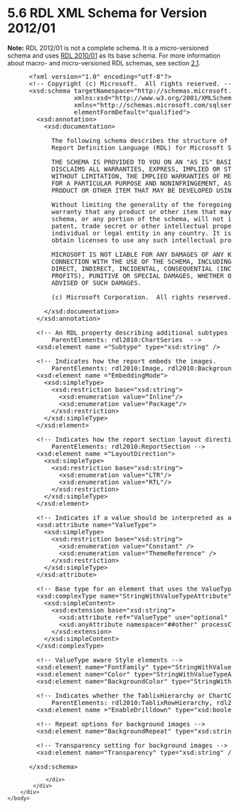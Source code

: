 <html dir="LTR" xmlns:mshelp="http://msdn.microsoft.com/mshelp" xmlns:ddue="http://ddue.schemas.microsoft.com/authoring/2003/5" xmlns:xlink="http://www.w3.org/1999/xlink" xmlns:tool="http://www.microsoft.com/tooltip">
    <head>
        <meta http-equiv="Content-Type" content="text/html; CHARSET=utf-8"></meta>
        <meta name="save" content="history"></meta>
        <title>5.6 RDL XML Schema for Version 2012/01</title>
        <xml>
            <mshelp:toctitle title="5.6 RDL XML Schema for Version 2012/01"></mshelp:toctitle>
            <mshelp:rltitle title="[MS-RDL]: RDL XML Schema for Version 2012/01"></mshelp:rltitle>
            <mshelp:keyword index="A" term="f165fb82-3c5a-4369-961c-128de233638c"></mshelp:keyword>
            <mshelp:attr name="DCSext.ContentType" value="open specification"></mshelp:attr>
            <mshelp:attr name="AssetID" value="f165fb82-3c5a-4369-961c-128de233638c"></mshelp:attr>
            <mshelp:attr name="TopicType" value="kbRef"></mshelp:attr>
            <mshelp:attr name="DCSext.Title" value="[MS-RDL]: RDL XML Schema for Version 2012/01" />
        </xml>
    </head>
    <body>
        <div id="header">
            <h1 class="heading">5.6 RDL XML Schema for Version 2012/01</h1>
        </div>
        <div id="mainSection">
            <div id="mainBody">
                <div id="allHistory" class="saveHistory"></div>
                <div id="sectionSection0" class="section" name="collapseableSection">
                    

<p><b>Note:</b> RDL 2012/01 is not a complete schema. It is a
micro-versioned schema and uses <a href="3428e690-a348-4ec7-8a6a-8efb42d2cdee.htm">RDL 2010/01</a> as its base
schema. For more information about macro- and micro-versioned RDL schemas, see
section <a href="ae14822f-9553-45f1-bacc-c0a1cbb484fb.htm">2.1</a>.</p>

<dl>
<dd>
<div><pre> &lt;?xml version=&quot;1.0&quot; encoding=&quot;utf-8&quot;?&gt;
 &lt;!-- Copyright (c) Microsoft.  All rights reserved. --&gt;
 &lt;xsd:schema targetNamespace=&quot;http://schemas.microsoft.com/sqlserver/reporting/2012/01/reportdefinition&quot; 
             xmlns:xsd=&quot;http://www.w3.org/2001/XMLSchema&quot; 
             xmlns=&quot;http://schemas.microsoft.com/sqlserver/reporting/2012/01/reportdefinition&quot; 
             elementFormDefault=&quot;qualified&quot;&gt;
   &lt;xsd:annotation&gt;
     &lt;xsd:documentation&gt;
  
       The following schema describes the structure of the
       Report Definition Language (RDL) for Microsoft SQL Server 2012.
  
       THE SCHEMA IS PROVIDED TO YOU ON AN &quot;AS IS&quot; BASIS, AND MICROSOFT
       DISCLAIMS ALL WARRANTIES, EXPRESS, IMPLIED OR STATUTORY,   INCLUDING,
       WITHOUT LIMITATION, THE IMPLIED WARRANTIES OF MERCHANTABILITY, FITNESS
       FOR A PARTICULAR PURPOSE AND NONINFRINGEMENT, AS TO THE SCHEMA OR ANY
       PRODUCT OR OTHER ITEM THAT MAY BE DEVELOPED USING THE SCHEMA.
  
       Without limiting the generality of the foregoing, Microsoft makes no
       warranty that any product or other item that may be developed using the
       schema, or any portion of the schema, will not infringe any copyright,
       patent, trade secret or other intellectual property right of any
       individual or legal entity in any country. It is your responsibility to
       obtain licenses to use any such intellectual property rights as appropriate.
  
       MICROSOFT IS NOT LIABLE FOR ANY DAMAGES OF ANY KIND ARISING OUT OF OR IN
       CONNECTION WITH THE USE OF THE SCHEMA, INCLUDING, WITHOUT LIMITATION, ANY
       DIRECT, INDIRECT, INCIDENTAL, CONSEQUENTIAL (INCLUDING LOST REVENUES OR LOST
       PROFITS), PUNITIVE OR SPECIAL DAMAGES, WHETHER OR NOT MICROSOFT HAS BEEN
       ADVISED OF SUCH DAMAGES.
  
       (c) Microsoft Corporation.  All rights reserved.
  
     &lt;/xsd:documentation&gt;
   &lt;/xsd:annotation&gt;
   
   &lt;!-- An RDL property describing additional subtypes for a chart.  
       ParentElements: rdl2010:ChartSeries  --&gt;
   &lt;xsd:element name =&quot;Subtype&quot; type=&quot;xsd:string&quot; /&gt;
  
   &lt;!-- Indicates how the report embeds the images.
       ParentElements: rdl2010:Image, rdl2010:BackgroundImage --&gt;
   &lt;xsd:element name =&quot;EmbeddingMode&quot;&gt;
     &lt;xsd:simpleType&gt;
       &lt;xsd:restriction base=&quot;xsd:string&quot;&gt;
         &lt;xsd:enumeration value=&quot;Inline&quot;/&gt;
         &lt;xsd:enumeration value=&quot;Package&quot;/&gt;
       &lt;/xsd:restriction&gt;
     &lt;/xsd:simpleType&gt;
   &lt;/xsd:element&gt;
  
   &lt;!-- Indicates how the report section layout direction (RTL or LTR)
       ParentElements: rdl2010:ReportSection --&gt;
   &lt;xsd:element name =&quot;LayoutDirection&quot;&gt;
     &lt;xsd:simpleType&gt;
       &lt;xsd:restriction base=&quot;xsd:string&quot;&gt;
         &lt;xsd:enumeration value=&quot;LTR&quot;/&gt;
         &lt;xsd:enumeration value=&quot;RTL&quot;/&gt;
       &lt;/xsd:restriction&gt;
     &lt;/xsd:simpleType&gt;
   &lt;/xsd:element&gt;
  
   &lt;!-- Indicates if a value should be interpreted as a literal value or a reference to a theme property for the value.--&gt;
   &lt;xsd:attribute name=&quot;ValueType&quot;&gt;
     &lt;xsd:simpleType&gt;
       &lt;xsd:restriction base=&quot;xsd:string&quot;&gt;
         &lt;xsd:enumeration value=&quot;Constant&quot; /&gt;
         &lt;xsd:enumeration value=&quot;ThemeReference&quot; /&gt;
       &lt;/xsd:restriction&gt;
     &lt;/xsd:simpleType&gt;
   &lt;/xsd:attribute&gt;
  
   &lt;!-- Base type for an element that uses the ValueType attribute --&gt;
   &lt;xsd:complexType name=&quot;StringWithValueTypeAttribute&quot;&gt;
     &lt;xsd:simpleContent&gt;
       &lt;xsd:extension base=&quot;xsd:string&quot;&gt;
         &lt;xsd:attribute ref=&quot;ValueType&quot; use=&quot;optional&quot; /&gt;
         &lt;xsd:anyAttribute namespace=&quot;##other&quot; processContents=&quot;lax&quot; /&gt;
       &lt;/xsd:extension&gt;
     &lt;/xsd:simpleContent&gt;
   &lt;/xsd:complexType&gt;
  
   &lt;!-- ValueType aware Style elements --&gt;
   &lt;xsd:element name=&quot;FontFamily&quot; type=&quot;StringWithValueTypeAttribute&quot; /&gt;
   &lt;xsd:element name=&quot;Color&quot; type=&quot;StringWithValueTypeAttribute&quot; /&gt;
   &lt;xsd:element name=&quot;BackgroundColor&quot; type=&quot;StringWithValueTypeAttribute&quot; /&gt;
  
   &lt;!-- Indicates whether the TablixHierarchy or ChartCategoryHierarchy is in drilling mode
       ParentElements: rdl2010:TablixRowHierarchy, rdl2010:TablixColumnHierarchy, rdl2010:ChartCategoryHierarchy --&gt;
   &lt;xsd:element name =&quot;EnableDrilldown&quot; type=&quot;xsd:boolean&quot; /&gt;
  
   &lt;!-- Repeat options for background images --&gt;
   &lt;xsd:element name=&quot;BackgroundRepeat&quot; type=&quot;xsd:string&quot; /&gt;
   
   &lt;!-- Transparency setting for background images --&gt;
   &lt;xsd:element name=&quot;Transparency&quot; type=&quot;xsd:string&quot; /&gt;
   
 &lt;/xsd:schema&gt;
</pre></div>
</dd></dl>


                </div>
            </div>
        </div>
    </body>
</html>